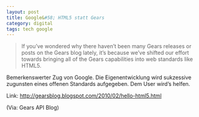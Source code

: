 ```yaml
---
layout: post
title: Google&#58; HTML5 statt Gears
category: digital
tags: tech google
---
```


> If you’ve wondered why there haven’t been many Gears releases or posts on the Gears blog lately, it’s because we’ve shifted our effort towards bringing all of the Gears capabilities into web standards like HTML5.

Bemerkenswerter Zug von Google. Die Eigenentwicklung wird sukzessive zugunsten eines offenen Standards aufgegeben. Dem User wird’s helfen.

Link: http://gearsblog.blogspot.com/2010/02/hello-html5.html

(Via: Gears API Blog)